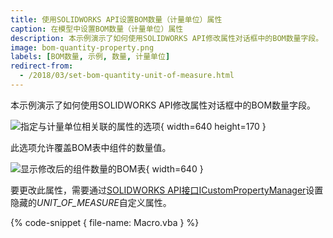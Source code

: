 ```yaml
---
title: 使用SOLIDWORKS API设置BOM数量（计量单位）属性
caption: 在模型中设置BOM数量（计量单位）属性
description: 本示例演示了如何使用SOLIDWORKS API修改属性对话框中的BOM数量字段。
image: bom-quantity-property.png
labels: [BOM数量, 示例, 数量, 计量单位]
redirect-from:
  - /2018/03/set-bom-quantity-unit-of-measure.html
---
```

本示例演示了如何使用SOLIDWORKS API修改属性对话框中的BOM数量字段。

![指定与计量单位相关联的属性的选项](bom-quantity-property.png){ width=640 height=170 }

此选项允许覆盖BOM表中组件的数量值。

![显示修改后的组件数量的BOM表](bom-table-unit-of-measure.png){ width=640 }

要更改此属性，需要通过[SOLIDWORKS API接口ICustomPropertyManager](https://help.solidworks.com/2018/english/api/sldworksapi/solidworks.interop.sldworks~solidworks.interop.sldworks.icustompropertymanager.html)设置隐藏的*UNIT_OF_MEASURE*自定义属性。

{% code-snippet { file-name: Macro.vba } %}